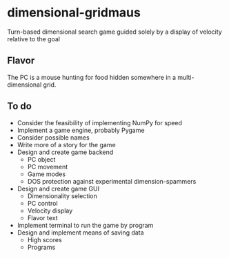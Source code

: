 # dimensional-gridmaus

Turn-based dimensional search game guided solely by a display of velocity relative to the goal

## Flavor

The PC is a mouse hunting for food hidden somewhere in a multi-dimensional grid.

## To do

* Consider the feasibility of implementing NumPy for speed
* Implement a game engine, probably Pygame
* Consider possible names
* Write more of a story for the game
* Design and create game backend
  * PC object
  * PC movement
  * Game modes
  * DOS protection against experimental dimension-spammers
* Design and create game GUI
  * Dimensionality selection
  * PC control
  * Velocity display
  * Flavor text
* Implement terminal to run the game by program
* Design and implement means of saving data
  * High scores
  * Programs
